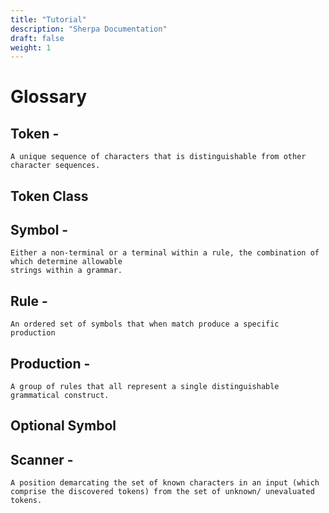 ```yaml
---
title: "Tutorial"
description: "Sherpa Documentation"
draft: false
weight: 1
---
```


# Glossary

## Token - 
    A unique sequence of characters that is distinguishable from other character sequences. 

## Token Class

## Symbol - 
    Either a non-terminal or a terminal within a rule, the combination of which determine allowable
    strings within a grammar.

## Rule - 
    An ordered set of symbols that when match produce a specific production

## Production - 
    A group of rules that all represent a single distinguishable grammatical construct.

## Optional Symbol

## Scanner - 
    A position demarcating the set of known characters in an input (which comprise the discovered tokens) from the set of unknown/ unevaluated tokens.